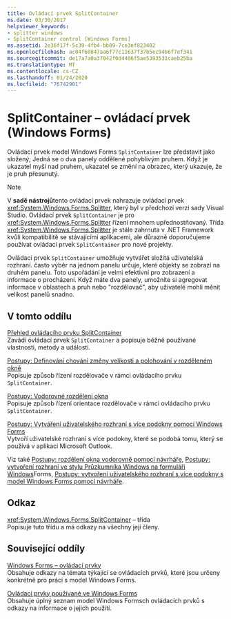 ```yaml
---
title: Ovládací prvek SplitContainer
ms.date: 03/30/2017
helpviewer_keywords:
- splitter windows
- SplitContainer control [Windows Forms]
ms.assetid: 2e36f17f-5c39-4fb4-bb09-7ce3ef823402
ms.openlocfilehash: ac04f60847aa6f77c11637f37b5ec94b6f7ef341
ms.sourcegitcommit: de17a7a0a37042f0d4406f5ae5393531caeb25ba
ms.translationtype: MT
ms.contentlocale: cs-CZ
ms.lasthandoff: 01/24/2020
ms.locfileid: "76742901"
---
```

# <a name="splitcontainer-control-windows-forms"></a>SplitContainer – ovládací prvek (Windows Forms)
Ovládací prvek model Windows Forms `SplitContainer` lze představit jako složený; Jedná se o dva panely oddělené pohyblivým pruhem. Když je ukazatel myši nad pruhem, ukazatel se změní na obrazec, který ukazuje, že je pruh přesunutý.  
  
> [!NOTE]
> V **sadě nástrojů**tento ovládací prvek nahrazuje ovládací prvek <xref:System.Windows.Forms.Splitter>, který byl v předchozí verzi sady Visual Studio. Ovládací prvek `SplitContainer` je pro <xref:System.Windows.Forms.Splitter> řízení mnohem upřednostňovaný. Třída <xref:System.Windows.Forms.Splitter> je stále zahrnuta v .NET Framework kvůli kompatibilitě se stávajícími aplikacemi, ale důrazně doporučujeme používat ovládací prvek `SplitContainer` pro nové projekty.  
  
 Ovládací prvek `SplitContainer` umožňuje vytvářet složitá uživatelská rozhraní. často výběr na jednom panelu určuje, které objekty se zobrazí na druhém panelu. Toto uspořádání je velmi efektivní pro zobrazení a informace o procházení. Když máte dva panely, umožníte si agregovat informace v oblastech a pruh nebo "rozdělovač", aby uživatelé mohli měnit velikost panelů snadno.  
  
## <a name="in-this-section"></a>V tomto oddílu  
 [Přehled ovládacího prvku SplitContainer](splitcontainer-control-overview-windows-forms.md)  
 Zavádí ovládací prvek `SplitContainer` a popisuje běžně používané vlastnosti, metody a události.  
  
 [Postupy: Definování chování změny velikosti a polohování v rozděleném okně](how-to-define-resize-and-positioning-behavior-in-a-split-window.md)  
 Popisuje způsob řízení rozdělovače v rámci ovládacího prvku `SplitContainer`.  
  
 [Postupy: Vodorovné rozdělení okna](how-to-split-a-window-horizontally.md)  
 Popisuje způsob řízení orientace rozdělovače v rámci ovládacího prvku `SplitContainer`.  
  
 [Postupy: Vytváření uživatelského rozhraní s více podokny pomocí Windows Forms](how-to-create-a-multipane-user-interface-with-windows-forms.md)  
 Vytvoří uživatelské rozhraní s více podokny, které se podobá tomu, který se používá v aplikaci Microsoft Outlook.  
  
 Viz také [Postupy: rozdělení okna vodorovně pomocí návrháře](how-to-split-a-window-horizontally-using-the-designer.md), [Postupy: vytvoření rozhraní ve stylu Průzkumníka Windows na formuláři Windows](how-to-create-a-windows-explorer-style-interface-on-a-windows-form.md)Forms, [Postupy: vytvoření uživatelského rozhraní s více podokny s model Windows Forms pomocí návrháře](create-a-multipane-user-interface-with-wf-using-the-designer.md).  
  
## <a name="reference"></a>Odkaz  
 <xref:System.Windows.Forms.SplitContainer> – třída  
 Popisuje tuto třídu a má odkazy na všechny její členy.  
  
## <a name="related-sections"></a>Související oddíly  
 [Windows Forms – ovládací prvky](index.md)  
 Obsahuje odkazy na témata týkající se ovládacích prvků, které jsou určeny konkrétně pro práci s model Windows Forms.  
  
 [Ovládací prvky používané ve Windows Forms](controls-to-use-on-windows-forms.md)  
 Obsahuje úplný seznam model Windows Formsch ovládacích prvků s odkazy na informace o jejich použití.
